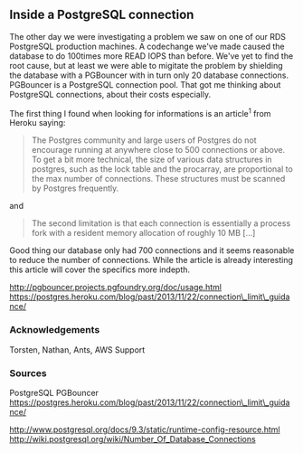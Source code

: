 <!--
---
layout: post
title:  "Inside a PostgreSQL connection"
---
-->

## Inside a PostgreSQL connection

The other day we were investigating a problem we saw on one of our RDS PostgreSQL production machines. A codechange we've made caused the database to do 100times more READ IOPS than before. We've yet to find the root cause, but at least we were able to migitate the problem by shielding the database with a PGBouncer with in turn only 20 database connections. PGBouncer is a PostgreSQL connection pool. 
That got me thinking about PostgreSQL connections, about their costs especially. 

The first thing I found when looking for informations is an article<sup>1</sup> from Heroku saying:

> The Postgres community and large users of Postgres do not encourage running at anywhere close to 500 connections or above. To get a bit more technical, the size of various data structures in postgres, such as the lock table and the procarray, are proportional to the max number of connections. These structures must be scanned by Postgres frequently.

and 

> The second limitation is that each connection is essentially a process fork with a resident memory allocation of roughly 10 MB […]

Good thing our database only had 700 connections and it seems reasonable to reduce the number of connections. While the article is already interesting this article will cover the specifics more indepth. 


http://pgbouncer.projects.pgfoundry.org/doc/usage.html
https://postgres.heroku.com/blog/past/2013/11/22/connection\_limit\_guidance/

### Acknowledgements 

Torsten, Nathan, Ants, AWS Support

### Sources

PostgreSQL
PGBouncer
https://postgres.heroku.com/blog/past/2013/11/22/connection\_limit\_guidance/

http://www.postgresql.org/docs/9.3/static/runtime-config-resource.html
http://wiki.postgresql.org/wiki/Number_Of_Database_Connections